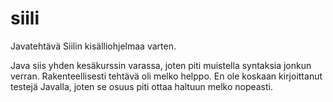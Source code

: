 # siili
Javatehtävä Siilin kisälliohjelmaa varten.

Java siis yhden kesäkurssin varassa, joten piti muistella syntaksia jonkun verran.
Rakenteellisesti tehtävä oli melko helppo.
En ole koskaan kirjoittanut testejä Javalla, joten se osuus piti ottaa haltuun melko nopeasti.